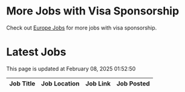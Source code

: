 # More Jobs with Visa Sponsorship

Check out [Europe Jobs](https://github.com/sureshparimi/europejobs#latest-jobs) for more jobs with visa sponsorship.

# Latest Jobs

This page is updated at February 08, 2025 01:52:50

| Job Title | Job Location | Job Link | Job Posted |
| --- | --- | --- | --- |
